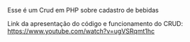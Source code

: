 Esse é um Crud em PHP sobre cadastro de bebidas

Link da apresentação do código e funcionamento do CRUD: https://www.youtube.com/watch?v=ugVSRqmt1hc
